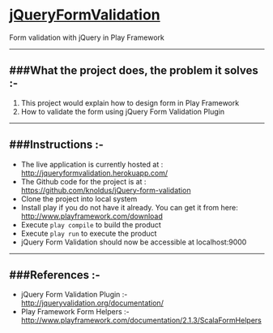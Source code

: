 [jQueryFormValidation](http://jqueryformvalidation.herokuapp.com/)
==================================================================
Form validation with jQuery in Play Framework

-----------------------------------------------
###What the project does, the problem it solves :-
-----------------------------------------------
1. This project would explain how to design form in Play Framework
2. How to validate the form using jQuery Form Validation Plugin

-----------------------------------------------------------------------
###Instructions :-
-----------------------------------------------------------------------
* The live application is currently hosted at : http://jqueryformvalidation.herokuapp.com/
* The Github code for the project is at : https://github.com/knoldus/jQuery-form-validation
* Clone the project into local system
* Install play  if you do not have it already. You can get it from here: http://www.playframework.com/download
* Execute `play compile` to build the product
* Execute `play run` to execute the product
* jQuery Form Validation should now be accessible at localhost:9000

-----------------------------------------------------------------------
###References :-
-----------------------------------------------------------------------
* jQuery Form Validation Plugin :- http://jqueryvalidation.org/documentation/
* Play Framework Form Helpers :- http://www.playframework.com/documentation/2.1.3/ScalaFormHelpers
